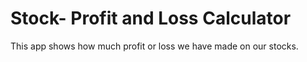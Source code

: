 <h1>Stock- Profit and Loss Calculator</h1>
This app shows how much profit or loss we have made on our stocks.
